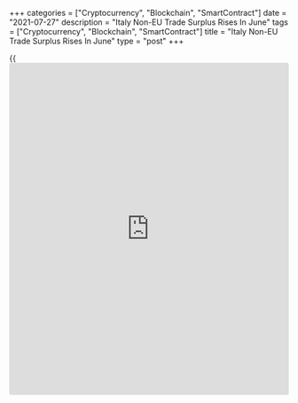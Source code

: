 +++
categories = ["Cryptocurrency", "Blockchain", "SmartContract"]
date = "2021-07-27"
description = "Italy Non-EU Trade Surplus Rises In June"
tags = ["Cryptocurrency", "Blockchain", "SmartContract"]
title = "Italy Non-EU Trade Surplus Rises In June"
type = "post"
+++

{{<iframe id="large-banner" src="https://www.bounty.group/#slide=10.0" width="100%" height="600" scrolling="no" style="border: 0px solid rgb(216, 221, 230); border-radius: 3px;">}}

Italy's surplus in the merchandise trade with countries outside the
European Union increased in June, preliminary data from ISTAT showed on
Tuesday.

The non-EU foreign trade surplus rose to EUR 4.79 billion in June from
EUR 4.676 billion in the same month last year. In May, the trade surplus
was EUR 4.783 billion.

Exports rose 23.3 percent year-on-year in June, after a 44.0 percent
growth in May.

Imports gained 31.1 percent in June, after a 55.1 percent rise in the
previous month.

Compared to the previous month, exports rose a seasonally adjusted 0.1
percent and imports grew 1.2 percent in June.

For comments and feedback [contact](https://www.playgroundfx.com/contact/): editorial@rtt[news](https://www.letsplayfx.com/blog/forex-news-website/).com

[Economic News][1]

 **What parts of the world are seeing the best (and worst) economic
performances lately? Click[here][2] to check out our [Econ Scorecard][2]
and find out! See up-to-the-moment [ranking](https://www.playgroundfx.com/blog/crypto-exchange-ranking/)s for the best and worst
performers in [GDP][3], [unemployment rate][4], [inflation][5] and much
more.**

   1. www.rtt[news](https://www.letsplayfx.com/blog/forex-news-website/).com/Content/EconomicNews.aspx
   2. www.rtt[news](https://www.letsplayfx.com/blog/forex-news-website/).com/economic-scorecard/world-rank/unemployment-rate/highest-performance.aspx
   3. www.rtt[news](https://www.letsplayfx.com/blog/forex-news-website/).com/economic-scorecard/world-rank/GDP/highest-performance.aspx
   4. www.rtt[news](https://www.letsplayfx.com/blog/forex-news-website/).com/economic-scorecard/world-rank/unemployment-rate/lowest-performance.aspx
   5. www.rtt[news](https://www.letsplayfx.com/blog/forex-news-website/).com/economic-scorecard/world-rank/CPI/highest-performance.aspx